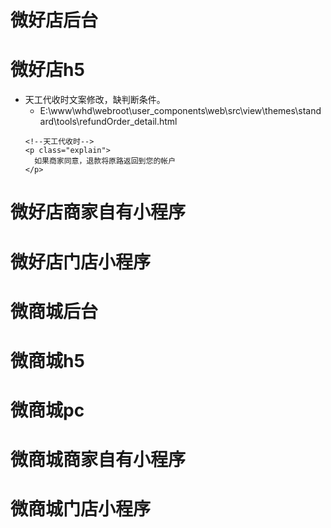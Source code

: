 # 微好店后台

# 微好店h5
* 天工代收时文案修改，缺判断条件。
    - E:\www\whd\webroot\user_components\web\src\view\themes\standard\tools\refundOrder_detail.html
    ```
    <!--天工代收时-->
    <p class="explain">
      如果商家同意，退款将原路返回到您的帐户
    </p>
    ```


# 微好店商家自有小程序

# 微好店门店小程序

# 微商城后台

# 微商城h5

# 微商城pc

# 微商城商家自有小程序

# 微商城门店小程序

